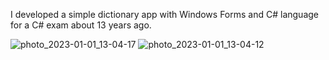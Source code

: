 I developed a simple dictionary app with Windows Forms and C# language for a C# exam about 13 years ago.

![photo_2023-01-01_13-04-17](https://user-images.githubusercontent.com/1885293/210166451-00a52b59-f520-4cb1-9a4e-6e3688fe5eab.jpg)
![photo_2023-01-01_13-04-12](https://user-images.githubusercontent.com/1885293/210166456-911302ad-43fb-452c-a954-7d923aa6fbe9.jpg)

